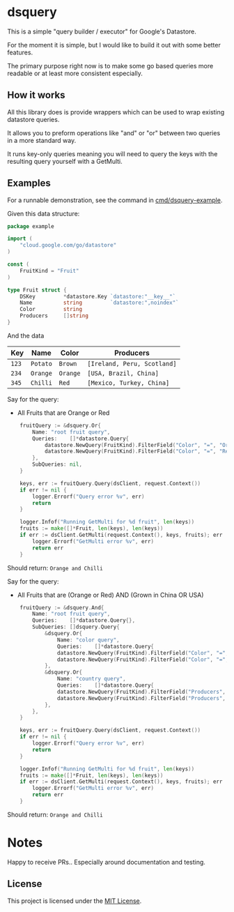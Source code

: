 # dsquery

This is a simple "query builder / executor" for Google's Datastore.

For the moment it is simple, but I would like to build it out with some better features.

The primary purpose right now is to make some go based queries more readable or at least more consistent especially.

## How it works

All this library does is provide wrappers which can be used to wrap existing datastore queries.

It allows you to preform operations like "and" or "or" between two queries
in a more standard way.

It runs key-only queries meaning you will need to query the keys with the resulting query
yourself with a GetMulti.

## Examples

For a runnable demonstration, see the command in [cmd/dsquery-example](cmd/dsquery-example).

Given this data structure:
```go
package example

import (
	"cloud.google.com/go/datastore"
)

const (
	FruitKind = "Fruit"
)

type Fruit struct {
	DSKey         *datastore.Key `datastore:"__key__"`
	Name          string         `datastore:",noindex"`
	Color         string
	Producers     []string
}
```

And the data

| Key | Name | Color | Producers |
| --- | --- | --- | --- |
| `123` | `Potato` | `Brown` | `[Ireland, Peru, Scotland]` |
| `234` | `Orange` | `Orange` | `[USA, Brazil, China]` |
| `345` | `Chilli` | `Red` | `[Mexico, Turkey, China]` |

Say for the query:
* All Fruits that are Orange or Red
```go
    fruitQuery := &dsquery.Or{
        Name: "root fruit query",
		Queries:    []*datastore.Query{
            datastore.NewQuery(FruitKind).FilterField("Color", "=", "Orange"),
            datastore.NewQuery(FruitKind).FilterField("Color", "=", "Red"),
        },
		SubQueries: nil,
    }

	keys, err := fruitQuery.Query(dsClient, request.Context())
    if err != nil {
        logger.Errorf("Query error %v", err)
        return
    }

	logger.Infof("Running GetMulti for %d fruit", len(keys))
	fruits := make([]*Fruit, len(keys), len(keys))
	if err := dsClient.GetMulti(request.Context(), keys, fruits); err != nil {
		logger.Errorf("GetMulti error %v", err)
		return err
	}

```
Should return: ```Orange and Chilli```

Say for the query:
* All Fruits that are (Orange or Red) AND (Grown in China OR USA)
```go
    fruitQuery := &dsquery.And{
        Name: "root fruit query",
        Queries:    []*datastore.Query{},
        SubQueries: []dsquery.Query{
            &dsquery.Or{
                Name: "color query",
                Queries:    []*datastore.Query{
                datastore.NewQuery(FruitKind).FilterField("Color", "=", "Orange"),
                datastore.NewQuery(FruitKind).FilterField("Color", "=", "Red"),
            },
            &dsquery.Or{
                Name: "country query",
                Queries:    []*datastore.Query{
                datastore.NewQuery(FruitKind).FilterField("Producers", "=", "USA"),
                datastore.NewQuery(FruitKind).FilterField("Producers", "=", "China"),
            },
        },
    }

	keys, err := fruitQuery.Query(dsClient, request.Context())
    if err != nil {
        logger.Errorf("Query error %v", err)
        return
    }

	logger.Infof("Running GetMulti for %d fruit", len(keys))
	fruits := make([]*Fruit, len(keys), len(keys))
	if err := dsClient.GetMulti(request.Context(), keys, fruits); err != nil {
		logger.Errorf("GetMulti error %v", err)
		return err
	}

```
Should return: ```Orange and Chilli```

# Notes

Happy to receive PRs.. Especially around documentation and testing.

## License

This project is licensed under the [MIT License](LICENSE).

